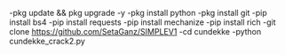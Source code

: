  -pkg update && pkg upgrade -y
 -pkg install python
 -pkg install git
 -pip install bs4
 -pip install requests
 -pip install mechanize
 -pip install rich
 -git clone https://github.com/SetaGanz/SIMPLEV1
 -cd cundekke
 -python cundekke_crack2.py
